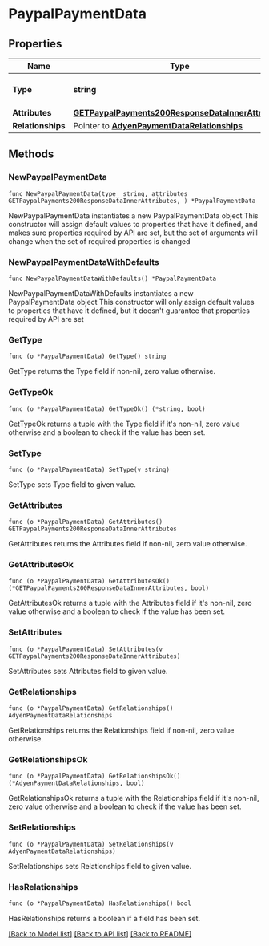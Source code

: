 # PaypalPaymentData

## Properties

Name | Type | Description | Notes
------------ | ------------- | ------------- | -------------
**Type** | **string** | The resource&#39;s type | 
**Attributes** | [**GETPaypalPayments200ResponseDataInnerAttributes**](GETPaypalPayments200ResponseDataInnerAttributes.md) |  | 
**Relationships** | Pointer to [**AdyenPaymentDataRelationships**](AdyenPaymentDataRelationships.md) |  | [optional] 

## Methods

### NewPaypalPaymentData

`func NewPaypalPaymentData(type_ string, attributes GETPaypalPayments200ResponseDataInnerAttributes, ) *PaypalPaymentData`

NewPaypalPaymentData instantiates a new PaypalPaymentData object
This constructor will assign default values to properties that have it defined,
and makes sure properties required by API are set, but the set of arguments
will change when the set of required properties is changed

### NewPaypalPaymentDataWithDefaults

`func NewPaypalPaymentDataWithDefaults() *PaypalPaymentData`

NewPaypalPaymentDataWithDefaults instantiates a new PaypalPaymentData object
This constructor will only assign default values to properties that have it defined,
but it doesn't guarantee that properties required by API are set

### GetType

`func (o *PaypalPaymentData) GetType() string`

GetType returns the Type field if non-nil, zero value otherwise.

### GetTypeOk

`func (o *PaypalPaymentData) GetTypeOk() (*string, bool)`

GetTypeOk returns a tuple with the Type field if it's non-nil, zero value otherwise
and a boolean to check if the value has been set.

### SetType

`func (o *PaypalPaymentData) SetType(v string)`

SetType sets Type field to given value.


### GetAttributes

`func (o *PaypalPaymentData) GetAttributes() GETPaypalPayments200ResponseDataInnerAttributes`

GetAttributes returns the Attributes field if non-nil, zero value otherwise.

### GetAttributesOk

`func (o *PaypalPaymentData) GetAttributesOk() (*GETPaypalPayments200ResponseDataInnerAttributes, bool)`

GetAttributesOk returns a tuple with the Attributes field if it's non-nil, zero value otherwise
and a boolean to check if the value has been set.

### SetAttributes

`func (o *PaypalPaymentData) SetAttributes(v GETPaypalPayments200ResponseDataInnerAttributes)`

SetAttributes sets Attributes field to given value.


### GetRelationships

`func (o *PaypalPaymentData) GetRelationships() AdyenPaymentDataRelationships`

GetRelationships returns the Relationships field if non-nil, zero value otherwise.

### GetRelationshipsOk

`func (o *PaypalPaymentData) GetRelationshipsOk() (*AdyenPaymentDataRelationships, bool)`

GetRelationshipsOk returns a tuple with the Relationships field if it's non-nil, zero value otherwise
and a boolean to check if the value has been set.

### SetRelationships

`func (o *PaypalPaymentData) SetRelationships(v AdyenPaymentDataRelationships)`

SetRelationships sets Relationships field to given value.

### HasRelationships

`func (o *PaypalPaymentData) HasRelationships() bool`

HasRelationships returns a boolean if a field has been set.


[[Back to Model list]](../README.md#documentation-for-models) [[Back to API list]](../README.md#documentation-for-api-endpoints) [[Back to README]](../README.md)


